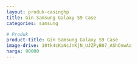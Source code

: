 ```yaml
---
layout: produk-casinghp
title: Gin Samsung Galaxy S9 Case
categories: samsung

# Produk
product-title: Gin Samsung Galaxy S9 Case
image-drive: 10tk4cKaNcJnKjN_UJZPyB07_AShOnwAo
harga: 90000
---
```

